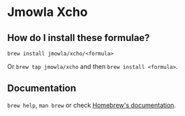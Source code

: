# Jmowla Xcho

## How do I install these formulae?

`brew install jmowla/xcho/<formula>`

Or `brew tap jmowla/xcho` and then `brew install <formula>`.

## Documentation

`brew help`, `man brew` or check [Homebrew's documentation](https://docs.brew.sh).

